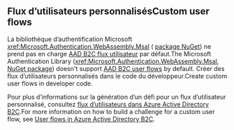 ## <a name="custom-user-flows"></a><span data-ttu-id="710a5-101">Flux d’utilisateurs personnalisés</span><span class="sxs-lookup"><span data-stu-id="710a5-101">Custom user flows</span></span>

<span data-ttu-id="710a5-102">La bibliothèque d’authentification Microsoft <xref:Microsoft.Authentication.WebAssembly.Msal> ( [package NuGet](https://www.nuget.org/packages/Microsoft.Authentication.WebAssembly.Msal/)) ne prend pas en charge [AAD B2C flux utilisateur](/azure/active-directory-b2c/user-flow-overview) par défaut.</span><span class="sxs-lookup"><span data-stu-id="710a5-102">The Microsoft Authentication Library (<xref:Microsoft.Authentication.WebAssembly.Msal>, [NuGet package](https://www.nuget.org/packages/Microsoft.Authentication.WebAssembly.Msal/)) doesn't support [AAD B2C user flows](/azure/active-directory-b2c/user-flow-overview) by default.</span></span> <span data-ttu-id="710a5-103">Créer des flux d’utilisateurs personnalisés dans le code du développeur.</span><span class="sxs-lookup"><span data-stu-id="710a5-103">Create custom user flows in developer code.</span></span>

<span data-ttu-id="710a5-104">Pour plus d’informations sur la génération d’un défi pour un flux d’utilisateur personnalisé, consultez [flux d’utilisateurs dans Azure Active Directory B2C](/azure/active-directory-b2c/user-flow-overview).</span><span class="sxs-lookup"><span data-stu-id="710a5-104">For more information on how to build a challenge for a custom user flow, see [User flows in Azure Active Directory B2C](/azure/active-directory-b2c/user-flow-overview).</span></span>
